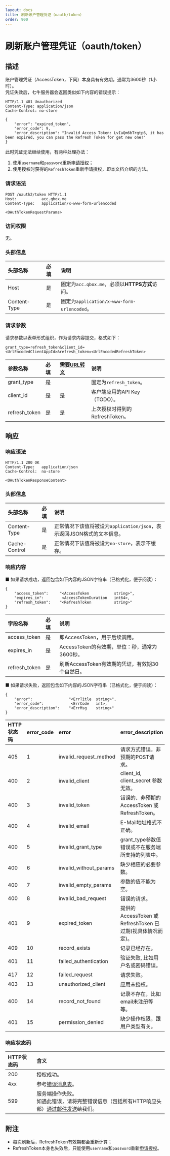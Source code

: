 ```yaml
---
layout: docs
title: 刷新账户管理凭证（oauth/token）
order: 900
---
```


<a id="oauth-token"></a>
# 刷新账户管理凭证（oauth/token）

<a id="oauth-token"></a>
## 描述

账户管理凭证（AccessToken，下同）本身具有有效期，通常为3600秒（1小时）。  
凭证失效后，七牛服务器会返回类似如下内容的错误提示：  

```
HTTP/1.1 401 Unauthorized
Content-Type: application/json
Cache-Control: no-store

{
    "error": "expired_token", 
    "error_code": 9,
    "error_description": "Invalid Access Token: LvIaQm6bTrgtp6, it has been expired, you can pass the Refresh Token for get new one!"
}
```

此时凭证无法继续使用，有两种处理办法：  

1. 使用`username`和`password`重新[申请授权](access-token.html)；  
2. 使用授权时获得的`RefreshToken`重新申请授权，即本文档介绍的方法。  

<a id="oauth-token-request-syntax"></a>
### 请求语法

```
POST /oauth2/token HTTP/1.1
Host:           acc.qbox.me
Content-Type:   application/x-www-form-urlencoded

<OAuthTokenRequestParams>
```

<a id="oauth-token-request-auth"></a>
### 访问权限

无。

<a id="oauth-token-request-headers"></a>
### 头部信息

头部名称      | 必填 | 说明
:------------ | :--- | :-----------------------------------
Host          | 是   | 固定为`acc.qbox.me`，必须以**HTTPS方式**访问。
Content-Type  | 是   | 固定为`application/x-www-form-urlencoded`。

<a id="oauth-token-request-params"></a>
### 请求参数

请求参数以表单形式组织，作为请求内容提交，格式如下：  

```
grant_type=refresh_token&client_id=<UrlEncodedClientAppId>&refresh_token=<UrlEncodedRefreshToken>
```

参数名称      | 必填 | 需要[URL转义][urlescapeHref] | 说明
:------------ | :--- | :--------------------------- | :-----------------------------
grant_type    | 是   |                              | 固定为`refresh_token`。
client_id     | 是   | 是                           | 客户端应用的API Key（TODO）。
refresh_token | 是   | 是                           | 上次授权时得到的RefreshToken。

<a id="oauth-token-response"></a>
## 响应

<a id="oauth-token-response-syntax"></a>
### 响应语法

```
HTTP/1.1 200 OK
Content-Type:   application/json
Cache-Control:  no-store

<OAuthTokenResponseContent>
```

<a id="oauth-token-response-headers"></a>
### 头部信息

头部名称      | 必填  | 说明                              
:------------ | :---- | :----------------------------------------------------------------
Content-Type  | 是    | 正常情况下该值将被设为`application/json`，表示返回JSON格式的文本信息。
Cache-Control | 是    | 正常情况下该值将被设为`no-store`，表示不缓存。

<a id="oauth-token-response-body"></a>
### 响应内容

■ 如果请求成功，返回包含如下内容的JSON字符串（已格式化，便于阅读）：  

```
{
    "access_token":     "<AccessToken           string>",
    "expires_in":        <AccessTokenDuration   int64>,
    "refresh_token":    "<RefreshToken          string>"
}
```

字段名称      | 必填  | 说明                              
:------------ | :---- | :----------------------------------------------------------------
access_token  | 是    | 即AccessToken，用于后续调用。
expires_in    | 是    | AccessToken的有效期，单位：秒，通常为3600秒。
refresh_token | 是    | 刷新AccessToken有效期的凭证，有效期30个自然日。

■ 如果请求失败，返回包含如下内容的JSON字符串（已格式化，便于阅读）：  

```
{
    "error":                "<ErrTitle  string>",
    "error_code":            <ErrCode   int>,
    "error_description":    "<ErrMsg    string>"
}
```

<a id="oauth-token-errors"></a>

HTTP状态码 | error_code | error                  | error_description
:--------- | :--------- | :--------------------- | :-----------------
405        | 1          | invalid_request_method | 请求方式错误，非预期的POST请求。
400        | 2          | invalid_client         | client_id, client_secret 参数无效。
400        | 3          | invalid_token          | 错误的、非预期的 AccessToken 或 RefreshToken。
400        | 4          | invalid_email          | E-Mail地址格式不正确。
400        | 5          | invalid_grant_type     | grant_type参数值错误或不在服务端所支持的列表中。
400        | 6          | invalid_without_params | 缺少相应的必要参数。
400        | 7          | invalid_empty_params   | 参数的值不能为空。
400        | 8          | invalid_bad_request    | 错误的请求。
401        | 9          | expired_token          | 提供的 AccessToken 或 RefreshToken 已过期(视具体情况而定)。
409        | 10         | record_exists          | 记录已经存在。
401        | 11         | failed_authentication  | 验证失败, 比如用户名或密码错误。
417        | 12         | failed_request         | 请求失败。
403        | 13         | unauthorized_client    | 应用未授权。
400        | 14         | record_not_found       | 记录不存在，比如email未注册等等。
401        | 15         | permission_denied      | 缺少操作权限，跟用户类型有关。

<a id="oauth-token-response-status"></a>
### 响应状态码

HTTP状态码 | 含义
:--------- | :--------------------------
200        | 授权成功。
4xx	       | 参考[错误消息表](#oauth-token-errors)。
599	       | 服务端操作失败。<br>如遇此错误，请将完整错误信息（包括所有HTTP响应头部）[通过邮件发送][sendBugReportHref]给我们。

<a id="oauth-token-remarks"></a>
## 附注

- 每次刷新后，RefreshToken有效期都会重新计算；  
- RefreshToken本身也失效后，只能使用`username`和`password`重新[申请授权](access-token.html)。  

[sendBugReportHref]:    mailto:support@qiniu.com?subject=599错误日志     "发送错误报告"
[urlescapeHref]:        http://zh.wikipedia.org/wiki/%E7%99%BE%E5%88%86%E5%8F%B7%E7%BC%96%E7%A0%81

